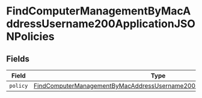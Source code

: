 # FindComputerManagementByMacAddressUsername200ApplicationJSONPolicies


## Fields

| Field                                                                                                                                                                               | Type                                                                                                                                                                                | Required                                                                                                                                                                            | Description                                                                                                                                                                         |
| ----------------------------------------------------------------------------------------------------------------------------------------------------------------------------------- | ----------------------------------------------------------------------------------------------------------------------------------------------------------------------------------- | ----------------------------------------------------------------------------------------------------------------------------------------------------------------------------------- | ----------------------------------------------------------------------------------------------------------------------------------------------------------------------------------- |
| `policy`                                                                                                                                                                            | [FindComputerManagementByMacAddressUsername200ApplicationJSONPoliciesPolicy](../../models/operations/findcomputermanagementbymacaddressusername200applicationjsonpoliciespolicy.md) | :heavy_minus_sign:                                                                                                                                                                  | N/A                                                                                                                                                                                 |